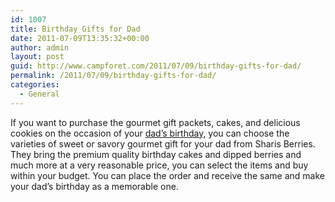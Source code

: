 ```yaml
---
id: 1007
title: Birthday Gifts for Dad
date: 2011-07-09T13:35:32+00:00
author: admin
layout: post
guid: http://www.campforet.com/2011/07/09/birthday-gifts-for-dad/
permalink: /2011/07/09/birthday-gifts-for-dad/
categories:
  - General
---
```

If you want to purchase the gourmet gift packets, cakes, and delicious cookies on the occasion of your [dad&#8217;s birthday](http://www.berries.com/birthday-gifts-dad-sb3), you can choose the varieties of sweet or savory gourmet gift for your dad from Sharis Berries. They bring the premium quality birthday cakes and dipped berries and much more at a very reasonable price, you can select the items and buy within your budget. You can place the order and receive the same and make your dad&#8217;s birthday as a memorable one.